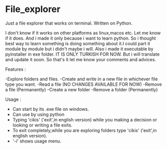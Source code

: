 # File_explorer
Just a file explorer that works on terminal. Written on Python.

I don't know if it works on other platforms as linux,macos etc. Let me know if it does. And i made it only because i want to learn python. So i thought best way to learn something is doing something about it.I could part it module by module but i didn't maybe i will. Also i made it executable by pyinstaller in exe folder. IT IS ONLY TURKISH FOR NOW. But i will translate and update it soon. So that's it let me know your comments and advices.

Features : 

-Explore folders and files.
-Create and write in a new file in whichever file type you want.
-Read a file (NO CHANGES AVAILABLE FOR NOW)
-Remove a file (Permanently)
-Create a new folder
-Remove a folder (Permanently)

Usage :

- Can start by its .exe file on windows.
- Can use by using python
- Typing 'cikis' ('exit',in english version) while you making a decision or looking or writing a file exits.
- To exit completely,while you are exploring folders type 'cikis' ('exit',in english version).
- '-i' shows usage menu.
